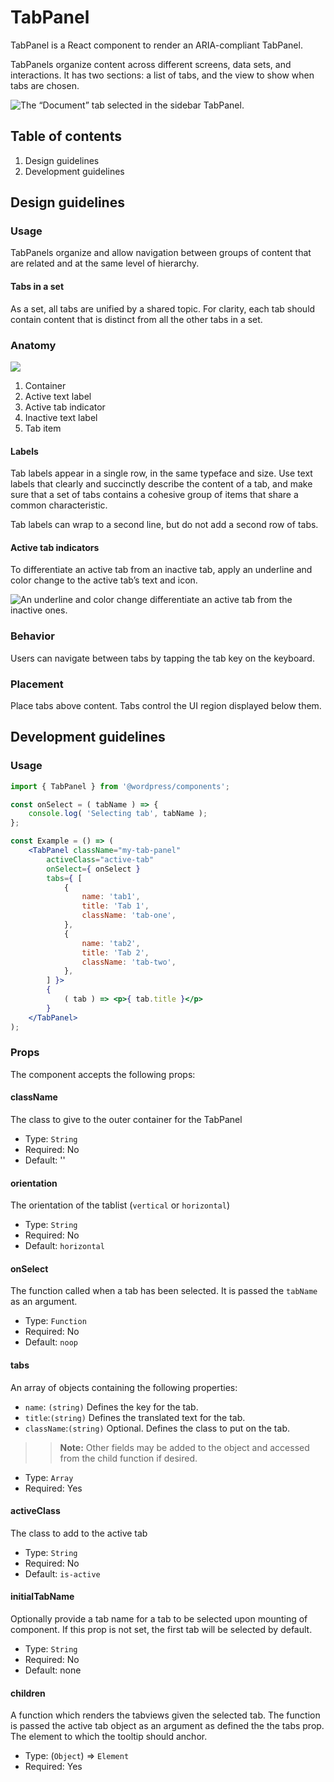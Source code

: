 # TabPanel

TabPanel is a React component to render an ARIA-compliant TabPanel.

TabPanels organize content across different screens, data sets, and interactions. It has two sections: a list of tabs, and the view to show when tabs are chosen.

![The “Document” tab selected in the sidebar TabPanel.](https://wordpress.org/gutenberg/files/2019/01/s_E36D9C9B8FFA15A1A8CE224E422535A12B016F88884089575F9998E52016A49F_1541785098230_TabPanel.png)

## Table of contents

1. Design guidelines
2. Development guidelines

## Design guidelines

### Usage

TabPanels organize and allow navigation between groups of content that are related and at the same level of hierarchy.

#### Tabs in a set
As a set, all tabs are unified by a shared topic. For clarity, each tab should contain content that is distinct from all the other tabs in a set.

### Anatomy

![](https://wordpress.org/gutenberg/files/2019/01/s_E36D9C9B8FFA15A1A8CE224E422535A12B016F88884089575F9998E52016A49F_1541787297310_TabPanelAnatomy.png)

1. Container
2. Active text label
3. Active tab indicator
4. Inactive text label
5. Tab item

#### Labels

Tab labels appear in a single row, in the same typeface and size. Use text labels that clearly and succinctly describe the content of a tab, and make sure that a set of tabs contains a cohesive group of items that share a common characteristic.

Tab labels can wrap to a second line, but do not add a second row of tabs.

#### Active tab indicators

To differentiate an active tab from an inactive tab, apply an underline and color change to the active tab’s text and icon.

![An underline and color change differentiate an active tab from the inactive ones.](https://wordpress.org/gutenberg/files/2019/01/s_E36D9C9B8FFA15A1A8CE224E422535A12B016F88884089575F9998E52016A49F_1541787691601_TabPanelActiveTab.png)

### Behavior

Users can navigate between tabs by tapping the tab key on the keyboard.

### Placement

Place tabs above content. Tabs control the UI region displayed below them.

## Development guidelines

### Usage

<!-- wp:docs/sandbox { "name": "tab-panel" } -->
```jsx
import { TabPanel } from '@wordpress/components';

const onSelect = ( tabName ) => {
	console.log( 'Selecting tab', tabName );
};

const Example = () => (
	<TabPanel className="my-tab-panel"
		activeClass="active-tab"
		onSelect={ onSelect }
		tabs={ [
			{
				name: 'tab1',
				title: 'Tab 1',
				className: 'tab-one',
			},
			{
				name: 'tab2',
				title: 'Tab 2',
				className: 'tab-two',
			},
		] }>
		{
			( tab ) => <p>{ tab.title }</p>
		}
	</TabPanel>
);
```
<!-- /wp:docs/sandbox -->

### Props

The component accepts the following props:

#### className

The class to give to the outer container for the TabPanel

- Type: `String`
- Required: No
- Default: ''

#### orientation

The orientation of the tablist (`vertical` or `horizontal`)

- Type: `String`
- Required: No
- Default: `horizontal`

#### onSelect

The function called when a tab has been selected. It is passed the `tabName` as an argument.

- Type: `Function`
- Required: No
- Default: `noop`

#### tabs

An array of objects containing the following properties:

- `name`: `(string)` Defines the key for the tab.
- `title`:`(string)` Defines the translated text for the tab.
- `className`:`(string)` Optional. Defines the class to put on the tab.

>> **Note:** Other fields may be added to the object and accessed from the child function if desired.

- Type: `Array`
- Required: Yes

#### activeClass

The class to add to the active tab

- Type: `String`
- Required: No
- Default: `is-active`

#### initialTabName

Optionally provide a tab name for a tab to be selected upon mounting of component. If this prop is not set, the first tab will be selected by default.

- Type: `String`
- Required: No
- Default: none

#### children

A function which renders the tabviews given the selected tab. The function is passed the active tab object as an argument as defined the the tabs prop.
The element to which the tooltip should anchor.

- Type: (`Object`) => `Element`
- Required: Yes
